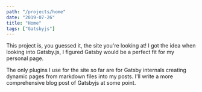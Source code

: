 ```yaml
---
path: "/projects/home"
date: "2019-07-26"
title: "Home"
tags: ["Gatsbyjs"]
---
```


This project is, you guessed it, the site you're looking at! I got the idea when looking into Gatsby.js, I figured Gatsby would be a perfect fit for my personal page.

The only plugins I use for the site so far are for Gatsby internals creating dynamic pages from markdown files into my posts. I'll write a more comprehensive blog post of Gatsbyjs at some point.